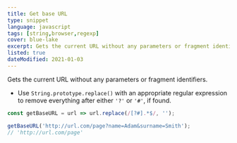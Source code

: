```yaml
---
title: Get base URL
type: snippet
language: javascript
tags: [string,browser,regexp]
cover: blue-lake
excerpt: Gets the current URL without any parameters or fragment identifiers.
listed: true
dateModified: 2021-01-03
---
```


Gets the current URL without any parameters or fragment identifiers.

- Use `String.prototype.replace()` with an appropriate regular expression to remove everything after either `'?'` or `'#'`, if found.

```js
const getBaseURL = url => url.replace(/[?#].*$/, '');

getBaseURL('http://url.com/page?name=Adam&surname=Smith');
// 'http://url.com/page'
```
